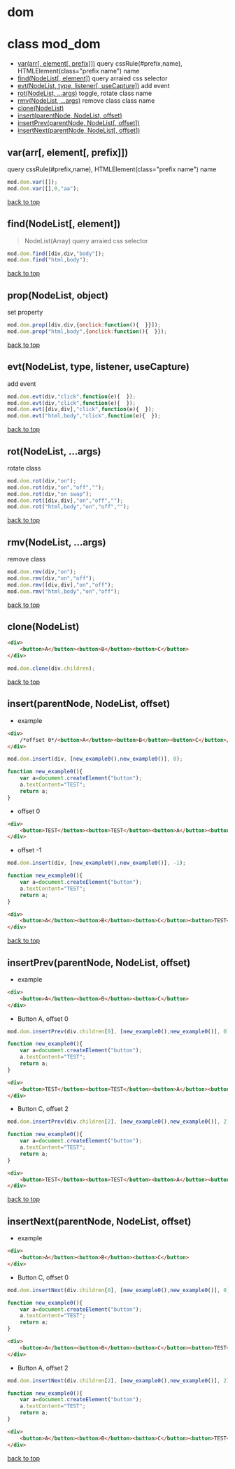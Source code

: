 # dom

# class mod_dom
- [var(arr[, element[, prefix]])](#vararr-element-prefix) query cssRule(#prefix,name), HTMLElement(class="prefix name") name
- [find(NodeList[, element])](#findnodelist-element) query arraied css selector
- [evt(NodeList, type, listener[, useCapture])](#evtnodelist-type-listener-usecapture) add event
- [rot(NodeList, ...args)](#rotnodelist-args) toggle, rotate class name
- [rmv(NodeList, ...args)](#rmvnodelist-args) remove class class name
- [clone(NodeList)](#clonenodelist)
- [insert(parentNode, NodeList, offset)](#insertparentnode-nodelist-offset)
- [insertPrev(parentNode, NodeList[, offset])](#insertprevparentnode-nodelist-offset)
- [insertNext(parentNode, NodeList[, offset])](#insertnextparentnode-nodelist-offset)

## var(arr[, element[, prefix]])
query cssRule(#prefix,name), HTMLElement(class="prefix name") name
```js
mod.dom.var([]);
mod.dom.var([],0,"aa");
```
[back to top](#)

## find(NodeList[, element])
> NodeList(Array)
query arraied css selector
```js
mod.dom.find([div,div,"body"]);
mod.dom.find("html,body");
```
[back to top](#)

## prop(NodeList, object)
set property
```js
mod.dom.prop([div,div,{onclick:function(){  }}]);
mod.dom.prop("html,body",{onclick:function(){  }});
```
[back to top](#)

## evt(NodeList, type, listener, useCapture)
add event
```js
mod.dom.evt(div,"click",function(e){  });
mod.dom.evt(div,"click",function(e){  });
mod.dom.evt([div,div],"click",function(e){  });
mod.dom.evt("html,body","click",function(e){  });
```
[back to top](#)

## rot(NodeList, ...args)
rotate class
```js
mod.dom.rot(div,"on");
mod.dom.rot(div,"on","off","");
mod.dom.rot(div,"on swap");
mod.dom.rot([div,div],"on","off","");
mod.dom.rot("html,body","on","off","");
```
[back to top](#)

## rmv(NodeList, ...args)
remove class
```js
mod.dom.rmv(div,"on");
mod.dom.rmv(div,"on","off");
mod.dom.rmv([div,div],"on","off");
mod.dom.rmv("html,body","on","off");
```
[back to top](#)

## clone(NodeList)
```html
<div>
	<button>A</button><button>B</button><button>C</button>
</div>
```
```js
mod.dom.clone(div.children);
```
[back to top](#)

## insert(parentNode, NodeList, offset)
* example
```html
<div>
	/*offset 0*/<button>A</button><button>B</button><button>C</button>/*offset -1*/
</div>
```
```js
mod.dom.insert(div, [new_example0(),new_example0()], 0);

function new_example0(){
	var a=document.createElement("button");
	a.textContent="TEST";
	return a;
}
```
* offset 0
```html
<div>
	<button>TEST</button><button>TEST</button><button>A</button><button>B</button><button>C</button>
</div>
```
* offset -1
```js
mod.dom.insert(div, [new_example0(),new_example0()], -1);

function new_example0(){
	var a=document.createElement("button");
	a.textContent="TEST";
	return a;
}
```
```html
<div>
	<button>A</button><button>B</button><button>C</button><button>TEST</button><button>TEST</button>
</div>
```
[back to top](#)


## insertPrev(parentNode, NodeList, offset)
* example
```html
<div>
	<button>A</button><button>B</button><button>C</button>
</div>
```
* Button A, offset 0
```js
mod.dom.insertPrev(div.children[0], [new_example0(),new_example0()], 0);

function new_example0(){
	var a=document.createElement("button");
	a.textContent="TEST";
	return a;
}
```
```html
<div>
	<button>TEST</button><button>TEST</button><button>A</button><button>B</button><button>C</button>
</div>
```
* Button C, offset 2
```js
mod.dom.insertPrev(div.children[2], [new_example0(),new_example0()], 2);

function new_example0(){
	var a=document.createElement("button");
	a.textContent="TEST";
	return a;
}
```
```html
<div>
	<button>TEST</button><button>TEST</button><button>A</button><button>B</button><button>C</button>
</div>
```
[back to top](#)


## insertNext(parentNode, NodeList, offset)
* example
```html
<div>
	<button>A</button><button>B</button><button>C</button>
</div>
```
* Button C, offset 0
```js
mod.dom.insertNext(div.children[0], [new_example0(),new_example0()], 0);

function new_example0(){
	var a=document.createElement("button");
	a.textContent="TEST";
	return a;
}
```
```html
<div>
	<button>A</button><button>B</button><button>C</button><button>TEST</button><button>TEST</button>
</div>
```
* Button A, offset 2
```js
mod.dom.insertNext(div.children[2], [new_example0(),new_example0()], 2);

function new_example0(){
	var a=document.createElement("button");
	a.textContent="TEST";
	return a;
}
```
```html
<div>
	<button>A</button><button>B</button><button>C</button><button>TEST</button><button>TEST</button>
</div>
```
[back to top](#)